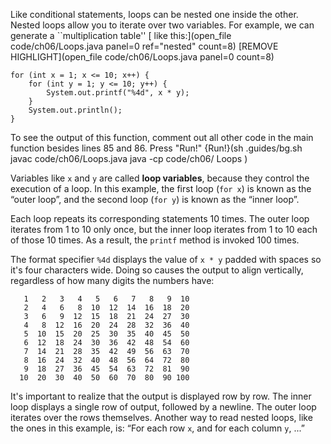 Like conditional statements, loops can be nested one inside the other. Nested loops allow you to iterate over two variables. For example, we can generate a ``multiplication table'' [ like this:](open_file code/ch06/Loops.java panel=0 ref="nested" count=8)
 [REMOVE HIGHLIGHT](open_file code/ch06/Loops.java panel=0 count=8)


```code
for (int x = 1; x <= 10; x++) {
    for (int y = 1; y <= 10; y++) {
        System.out.printf("%4d", x * y);
    }
    System.out.println();
}
```

To see the output of this function, comment out all other code in the main function besides lines 85 and 86. Press "Run!"
{Run!}(sh .guides/bg.sh javac code/ch06/Loops.java java -cp code/ch06/ Loops )


Variables like `x` and `y` are called **loop variables**, because they control the execution of a loop. In this example, the first loop (`for x`) is known as the “outer loop”, and the second loop (`for y`) is known as the “inner loop”.

Each loop repeats its corresponding statements 10 times. The outer loop iterates from 1 to 10 only once, but the inner loop iterates from 1 to 10 each of those 10 times. As a result, the `printf` method is invoked 100 times.


The format specifier `%4d` displays the value of `x * y` padded with spaces so it's four characters wide. Doing so causes the output to align vertically, regardless of how many digits the numbers have:

```code
   1   2   3   4   5   6   7   8   9  10
   2   4   6   8  10  12  14  16  18  20
   3   6   9  12  15  18  21  24  27  30
   4   8  12  16  20  24  28  32  36  40
   5  10  15  20  25  30  35  40  45  50
   6  12  18  24  30  36  42  48  54  60
   7  14  21  28  35  42  49  56  63  70
   8  16  24  32  40  48  56  64  72  80
   9  18  27  36  45  54  63  72  81  90
  10  20  30  40  50  60  70  80  90 100
```

It's important to realize that the output is displayed row by row. The inner loop displays a single row of output, followed by a newline. The outer loop iterates over the rows themselves. Another way to read nested loops, like the ones in this example, is: “For each row `x`, and for each column `y`, ...”